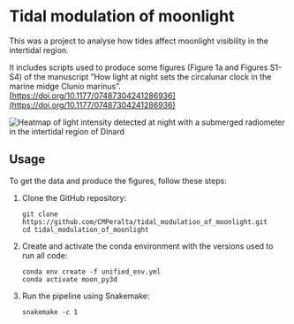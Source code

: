 # Tidal modulation of moonlight
This was a project to analyse how tides affect moonlight visibility in the intertidal region. 

It includes scripts used to produce some figures (Figure 1a and Figures S1-S4) of the manuscript ”How light at night sets the circalunar clock in the marine midge Clunio marinus”. [https://doi.org/10.1177/07487304241286936](https://doi.org/10.1177/07487304241286936)


![Heatmap of light intensity detected at night with a
submerged radiometer in the intertidal region of Dinard](02_visuals/Figure1a_nm_400_500_600_2cycles_NIGHT.png)

## Usage

To get the data and produce the figures, follow these steps:

1. Clone the GitHub repository:

   ```
   git clone https://github.com/CMPeralta/tidal_modulation_of_moonlight.git
   cd tidal_modulation_of_moonlight
   ```

2. Create and activate the conda environment with the versions used to run all code: 

   ```
   conda env create -f unified_env.yml
   conda activate moon_py3d
   ```

3. Run the pipeline using Snakemake:

   ```
   snakemake -c 1
   ```